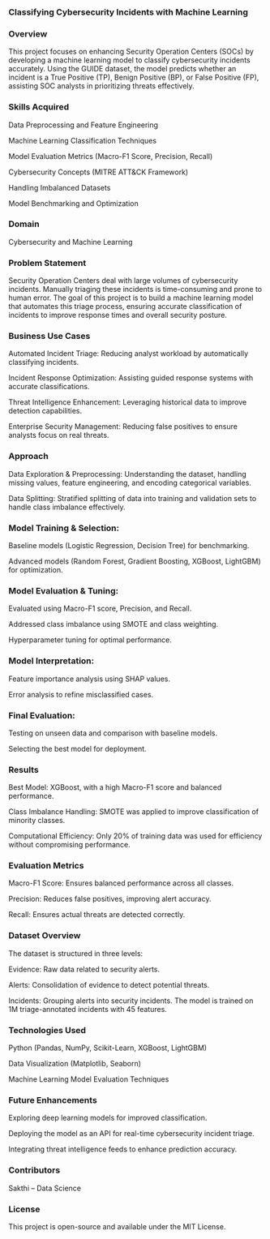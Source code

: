 ### Classifying Cybersecurity Incidents with Machine Learning

### Overview

This project focuses on enhancing Security Operation Centers (SOCs) by developing a machine learning model to classify cybersecurity incidents accurately. Using the GUIDE dataset, the model predicts whether an incident is a True Positive (TP), Benign Positive (BP), or False Positive (FP), assisting SOC analysts in prioritizing threats effectively.

### Skills Acquired

Data Preprocessing and Feature Engineering

Machine Learning Classification Techniques

Model Evaluation Metrics (Macro-F1 Score, Precision, Recall)

Cybersecurity Concepts (MITRE ATT&CK Framework)

Handling Imbalanced Datasets

Model Benchmarking and Optimization

### Domain

Cybersecurity and Machine Learning

### Problem Statement

Security Operation Centers deal with large volumes of cybersecurity incidents. Manually triaging these incidents is time-consuming and prone to human error. The goal of this project is to build a machine learning model that automates this triage process, ensuring accurate classification of incidents to improve response times and overall security posture.

### Business Use Cases

Automated Incident Triage: Reducing analyst workload by automatically classifying incidents.

Incident Response Optimization: Assisting guided response systems with accurate classifications.

Threat Intelligence Enhancement: Leveraging historical data to improve detection capabilities.

Enterprise Security Management: Reducing false positives to ensure analysts focus on real threats.

### Approach

Data Exploration & Preprocessing: Understanding the dataset, handling missing values, feature engineering, and encoding categorical variables.

Data Splitting: Stratified splitting of data into training and validation sets to handle class imbalance effectively.

### Model Training & Selection:

Baseline models (Logistic Regression, Decision Tree) for benchmarking.

Advanced models (Random Forest, Gradient Boosting, XGBoost, LightGBM) for optimization.

### Model Evaluation & Tuning:

Evaluated using Macro-F1 score, Precision, and Recall.

Addressed class imbalance using SMOTE and class weighting.

Hyperparameter tuning for optimal performance.

### Model Interpretation:

Feature importance analysis using SHAP values.

Error analysis to refine misclassified cases.

### Final Evaluation:

Testing on unseen data and comparison with baseline models.

Selecting the best model for deployment.

### Results

Best Model: XGBoost, with a high Macro-F1 score and balanced performance.

Class Imbalance Handling: SMOTE was applied to improve classification of minority classes.

Computational Efficiency: Only 20% of training data was used for efficiency without compromising performance.

### Evaluation Metrics

Macro-F1 Score: Ensures balanced performance across all classes.

Precision: Reduces false positives, improving alert accuracy.

Recall: Ensures actual threats are detected correctly.

### Dataset Overview

The dataset is structured in three levels:

Evidence: Raw data related to security alerts.

Alerts: Consolidation of evidence to detect potential threats.

Incidents: Grouping alerts into security incidents.
The model is trained on 1M triage-annotated incidents with 45 features.

### Technologies Used

Python (Pandas, NumPy, Scikit-Learn, XGBoost, LightGBM)

Data Visualization (Matplotlib, Seaborn)

Machine Learning Model Evaluation Techniques

### Future Enhancements

Exploring deep learning models for improved classification.

Deploying the model as an API for real-time cybersecurity incident triage.

Integrating threat intelligence feeds to enhance prediction accuracy.

### Contributors

Sakthi – Data Science 

### License

This project is open-source and available under the MIT License.
